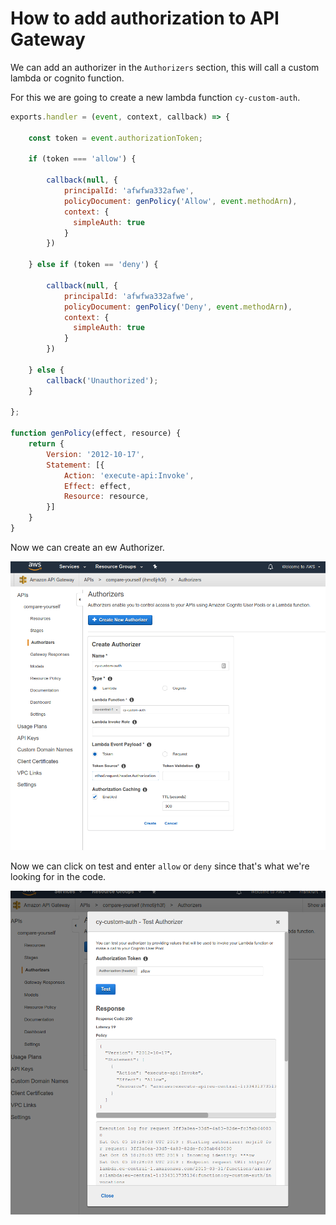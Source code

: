 # How to add authorization to API Gateway

We can add an authorizer in the `Authorizers` section, this will call a custom lambda or cognito function.

For this we are going to create a new lambda function `cy-custom-auth`.

```js
exports.handler = (event, context, callback) => {
    
    const token = event.authorizationToken;
    
    if (token === 'allow') {
        
        callback(null, {
            principalId: 'afwfwa332afwe',
            policyDocument: genPolicy('Allow', event.methodArn),
            context: {
              simpleAuth: true  
            }
        })
        
    } else if (token == 'deny') {
        
        callback(null, {
            principalId: 'afwfwa332afwe',
            policyDocument: genPolicy('Deny', event.methodArn),
            context: {
              simpleAuth: true  
            }
        })
        
    } else {
        callback('Unauthorized');
    }
    
};

function genPolicy(effect, resource) {
    return {
        Version: '2012-10-17',
        Statement: [{
            Action: 'execute-api:Invoke',
            Effect: effect,
            Resource: resource,
        }]
    }
}
```

Now we can create an ew Authorizer.

![](../../../images/2019-10-05-13-19-52.png)

Now we can click on test and enter `allow` or `deny` since that's what we're looking for in the code.

![](../../../images/2019-10-05-13-28-15.png)
